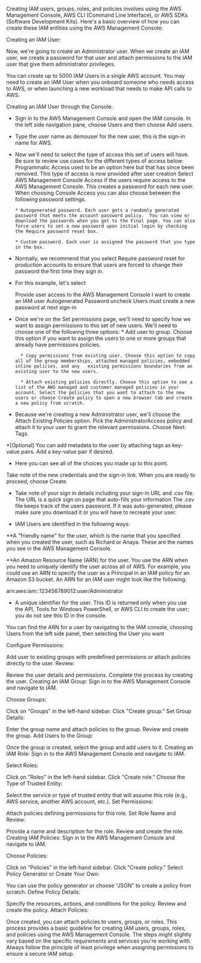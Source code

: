 Creating IAM users, groups, roles, and policies involves using the AWS Management Console, AWS CLI (Command Line Interface), or AWS SDKs (Software Development Kits). Here's a basic overview of how you can create these IAM entities using the AWS Management Console:

Creating an IAM User:

Now, we're going to create an Administrator user. When we create an IAM user, we create a password for that user and attach permissions to the IAM user that give them administrator privileges.

You can create up to 5000 IAM Users in a single AWS account. You may need to create an IAM User when you onboard someone who needs access to AWS, or when launching a new workload that needs to make API calls to AWS.

Creating an IAM User through the Console:

* Sign in to the AWS Management Console and open the IAM console.  In the left side navigation pane, choose Users and then choose Add users.
* Type the user name as demouser for the new user, this is the sign-in name for AWS.

* Now we'll need to select the type of access this set of users will have. Be sure to review use cases for the different types of access below:
Programmatic Access used to be an option here but that has since been removed. This type of access is now provided after user creation
Select AWS Management Console Access if the users require access to the AWS Management Console. This creates a password for each new user. When choosing Console Access you can also choose between the following password settings.

      * Autogenerated password. Each user gets a randomly generated password that meets the account password policy.  You can view or download the passwords when you get to the Final page. You can also force users to set a new password upon initial login by checking the Require password reset box.

      * Custom password. Each user is assigned the password that you type in the box.

* Normally, we recommend that you select Require password reset for production accounts to ensure that users are forced to change their password the first time they sign in.
* For this example, let's select

  Provide user access to the AWS Management Console
  I want to create an IAM user
  Autogenerated Password
  uncheck Users must create a new password at next sign-in

* Once we're on the Set permissions page, we'll need to specify how we want to assign permissions to this set of new users. We'll need to choose one of the following three options:
        * Add user to group. Choose this option if you want to assign the users to one or more groups that already have permissions policies.

        * Copy permissions from existing user. Choose this option to copy all of the group memberships, attached managed policies, embedded inline policies, and any   existing permissions boundaries from an existing user to the new users.

        * Attach existing policies directly. Choose this option to see a list of the AWS managed and customer managed policies in your account. Select the policies that you want to attach to the new users or choose Create policy to open a new browser tab and create a new policy from scratch.

* Because we're creating a new Administrator user, we'll choose the Attach Existing Policies option. Pick the AdministratorAccess policy and attach it to your user to grant the relevant permissions. Choose Next: Tags.

*[Optional] You can add metadata to the user by attaching tags as key-value pairs. Add a key-value pair if desired.

* Here you can see all of the choices you made up to this point.

Take note of the new credentials and the sign-in link. When you are ready to proceed, choose Create.

* Take note of your sign in details including your sign-in URL and .csv file.
The URL is a quick sign on page that auto-fills your information
The .csv file keeps track of the users password. If it was auto-generated, please make sure you download it or you will have to recreate your user. 

* IAM Users are identified in the following ways:

 **A "friendly name" for the user, which is the name that you specified when you created the user, such as Richard or Anaya. These are the names you see in the AWS Management Console.

 **An Amazon Resource Name (ARN) for the user. You use the ARN when you need to uniquely identify the user across all of AWS. For example, you could use an ARN to specify the user as a Principal in an IAM policy for an Amazon S3 bucket. An ARN for an IAM user might look like the following:

  arn:aws:iam::123456789012:user/Administrator
  
* A unique identifier for the user. This ID is returned only when you use the API, Tools for Windows PowerShell, or AWS CLI to create the user; you do not see this ID in the console.

You can find the ARN for a user by navigating to the IAM console, choosing Users from the left side panel, then selecting the User you want












Configure Permissions:

Add user to existing groups with predefined permissions or attach policies directly to the user.
Review:

Review the user details and permissions.
Complete the process by creating the user.
Creating an IAM Group:
Sign in to the AWS Management Console and navigate to IAM.

Choose Groups:

Click on "Groups" in the left-hand sidebar.
Click "Create group."
Set Group Details:

Enter the group name and attach policies to the group.
Review and create the group.
Add Users to the Group:

Once the group is created, select the group and add users to it.
Creating an IAM Role:
Sign in to the AWS Management Console and navigate to IAM.

Select Roles:

Click on "Roles" in the left-hand sidebar.
Click "Create role."
Choose the Type of Trusted Entity:

Select the service or type of trusted entity that will assume this role (e.g., AWS service, another AWS account, etc.).
Set Permissions:

Attach policies defining permissions for this role.
Set Role Name and Review:

Provide a name and description for the role.
Review and create the role.
Creating IAM Policies:
Sign in to the AWS Management Console and navigate to IAM.

Choose Policies:

Click on "Policies" in the left-hand sidebar.
Click "Create policy."
Select Policy Generator or Create Your Own:

You can use the policy generator or choose "JSON" to create a policy from scratch.
Define Policy Details:

Specify the resources, actions, and conditions for the policy.
Review and create the policy.
Attach Policies:

Once created, you can attach policies to users, groups, or roles.
This process provides a basic guideline for creating IAM users, groups, roles, and policies using the AWS Management Console. The steps might slightly vary based on the specific requirements and services you're working with. Always follow the principle of least privilege when assigning permissions to ensure a secure IAM setup.
